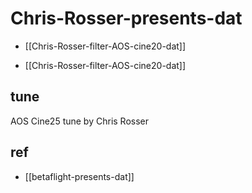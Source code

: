 
# Chris-Rosser-presents-dat

- [[Chris-Rosser-filter-AOS-cine20-dat]]

- [[Chris-Rosser-filter-AOS-cine20-dat]]


## tune 

AOS Cine25 tune by Chris Rosser



## ref 

- [[betaflight-presents-dat]]